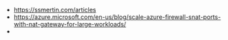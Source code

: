 

+ https://ssmertin.com/articles
+ https://azure.microsoft.com/en-us/blog/scale-azure-firewall-snat-ports-with-nat-gateway-for-large-workloads/
+ 